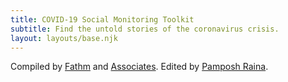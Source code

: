 ```yaml
---
title: COVID-19 Social Monitoring Toolkit
subtitle: Find the untold stories of the coronavirus crisis.
layout: layouts/base.njk
---
```


Compiled by [Fathm](https://fathm.co) and [Associates](https://fathm.co/team). Edited by [Pamposh Raina](https://fathm.co/pamposh-raina).
